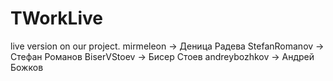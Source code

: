 # TWorkLive
live version on our project.
mirmeleon -> Деница Радева
StefanRomanov -> Стефан Романов
BiserVStoev -> Бисер Стоев
andreybozhkov -> Андрей Божков

